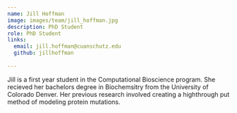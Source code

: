 ```yaml
---
name: Jill Hoffman
image: images/team/jill_hoffman.jpg
description: PhD Student
role: PhD Student
links:
  email: jill.hoffman@cuanschutz.edu
  github: jillhoffman
  
---
```


Jill is a first year student in the Computational Bioscience program. She recieved her bachelors degree in Biochemsitry from the University of Colorado Denver. Her previous research involved creating a highthrough put method of modeling protein mutations. 
